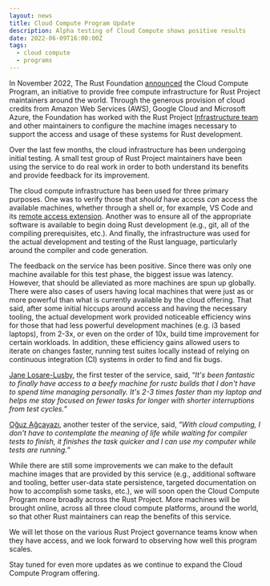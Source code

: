 ```yaml
---
layout: news
title: Cloud Compute Program Update
description: Alpha testing of Cloud Compute shows positive results
date: 2022-06-09T16:00:00Z
tags:
  - cloud compute
  - programs
---
```

In November 2022, The Rust Foundation [announced](https://foundation.rust-lang.org/news/2021-11-16-news-announcing-cloud-compute-initiative/) the Cloud Compute Program, an initiative to provide free compute infrastructure for Rust Project maintainers around the world. Through the generous provision of cloud credits from Amazon Web Services (AWS), Google Cloud and Microsoft Azure, the Foundation has worked with the Rust Project [Infrastructure team](https://www.rust-lang.org/governance/teams/infra) and other maintainers to configure the machine images necessary to support the access and usage of these systems for Rust development.

Over the last few months, the cloud infrastructure has been undergoing initial testing. A small test group of Rust Project maintainers have been using the service to do real work in order to both understand its benefits and provide feedback for its improvement.

The cloud compute infrastructure has been used for three primary purposes. One was to verify those that *should* have access *can* access the available machines, whether through a shell or, for example, VS Code and its [remote access extension](https://code.visualstudio.com/docs/remote/remote-overview). Another was to ensure all of the appropriate software is available to begin doing Rust development (e.g., git, all of the compiling prerequisites, etc.). And finally, the infrastructure was used for the actual development and testing of the Rust language, particularly around the compiler and code generation.

The feedback on the service has been positive. Since there was only one machine available for this test phase, the biggest issue was latency. However, that should be alleviated as more machines are spun up globally. There were also cases of users having local machines that were just as or more powerful than what is currently available by the cloud offering. That said, after some initial hiccups around access and having the necessary tooling, the actual development work provided noticeable efficiency wins for those that had less powerful development machines (e.g. i3 based laptops), from 2-3x, or even on the order of 10x, build time improvement for certain workloads. In addition, these efficiency gains allowed users to iterate on changes faster, running test suites locally instead of relying on continuous integration (CI) systems in order to find and fix bugs.

[Jane Losare-Lusby](https://github.com/yaahc), the first tester of the service, said, “*It's been fantastic to finally have access to a beefy machine for rustc builds that I don't have to spend time managing personally. It's 2-3 times faster than my laptop and helps me stay focused on fewer tasks for longer with shorter interruptions from test cycles.*”

[Oğuz Ağcayazı](https://github.com/ouz-a), another tester of the service, said, “*With cloud computing, I don't have to contemplate the meaning of life while waiting for compiler tests to finish, it finishes the task quicker and I can use my computer while tests are running.*”

While there are still some improvements we can make to the default machine images that are provided by this service (e.g., additional software and tooling, better user-data state persistence, targeted documentation on how to accomplish some tasks, etc.), we will soon open the Cloud Compute Program more broadly across the Rust Project. More machines will be brought online, across all three cloud compute platforms, around the world, so that other Rust maintainers can reap the benefits of this service.

We will let those on the various Rust Project governance teams know when they have access, and we look forward to observing how well this program scales.

Stay tuned for even more updates as we continue to expand the Cloud Compute Program offering.
